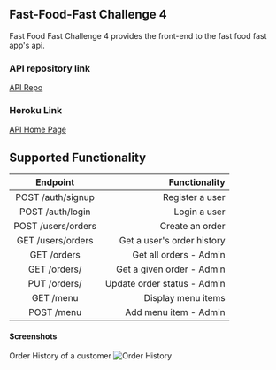 ## Fast-Food-Fast Challenge 4

Fast Food Fast Challenge 4 provides the front-end to the fast food fast app's api.

### API repository link

[API Repo](https://github.com/mubstimor/fast-food-fast)

### Heroku Link

[API Home Page](https://tims-fast-food-fast-challenge4.herokuapp.com)

## Supported Functionality
|      Endpoint   |  Functionality |
|:-------------:|------:|
| POST /auth/signup | Register a user |
| POST /auth/login | Login a user |
| POST /users/orders | Create an order |
| GET /users/orders| Get a user's order history|
| GET /orders | Get all orders - Admin |
| GET ​/​orders​/<orderId> |   Get a given order - Admin |
| PUT /​orders​/<orderId> |   Update order status - Admin |
| GET /menu| Display menu items|
| POST /menu | Add menu item - Admin |

#### Screenshots

Order History of a customer
![Order History](https://www.dropbox.com/s/9s0ibtoc8rmx5gy/Screenshot%202018-10-14%2014.16.39.png?dl=1)
